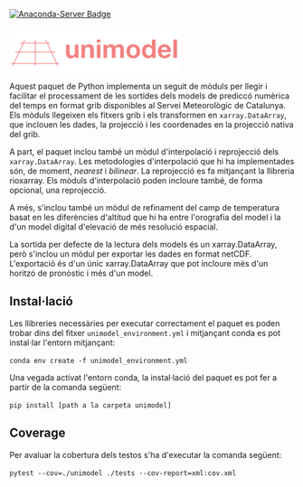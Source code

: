 [![Anaconda-Server Badge](https://anaconda.org/meteocat/unimodel/badges/version.svg)](https://anaconda.org/meteocat/unimodel)

[![Logo](docs/source/_static/img/logo_unimodel_trans.png)](#)

Aquest paquet de Python implementa un seguit de mòduls per llegir i facilitar el processament
de les sortides dels models de prediccó numèrica del temps en format grib disponibles al
Servei Meteorològic de Catalunya. Els mòduls llegeixen els fitxers grib i els transformen en
`xarray.DataArray`, que inclouen les dades, la projecció i les coordenades en la projecció
nativa del grib.

A part, el paquet inclou també un mòdul d'interpolació i reprojecció dels `xarray.DataArray`. Les
metodologies d'interpolació que hi ha implementades són, de moment, *nearest* i *bilinear*. La
reprojecció es fa mitjançant la llibreria rioxarray. Els mòduls d'interpolació poden incloure també,
de forma opcional, una reprojecció.

A més, s'inclou també un mòdul de refinament del camp de temperatura basat en les diferències d'altitud
que hi ha entre l'orografia del model i la d'un model digital d'elevació de més resolució espacial.

La sortida per defecte de la lectura dels models és un xarray.DataArray, però s'inclou un mòdul per
exportar les dades en format netCDF. L'exportació és d'un únic xarray.DataArray que pot incloure més
d'un horitzó de pronòstic i més d'un model.

Instal·lació
------------

Les llibreries necessàries per executar correctament el paquet es poden trobar dins del fitxer
`unimodel_environment.yml` i mitjançant conda es pot instal·lar l'entorn mitjançant:

`conda env create -f unimodel_environment.yml`

Una vegada activat l'entorn conda, la instal·lació del paquet es pot fer a partir de la comanda
següent:

`pip install [path a la carpeta unimodel]`

Coverage
--------

Per avaluar la cobertura dels testos s'ha d'executar la comanda següent:

`pytest --cov=./unimodel ./tests --cov-report=xml:cov.xml`